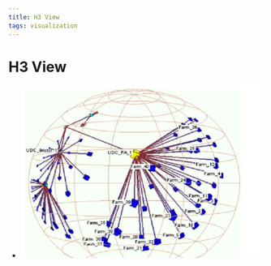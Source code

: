 ```yaml
---
title: H3 View
tags: visualization
---
```


# H3 View
- ![im](assets/Pasted%20Image%2020220506155853.png)


























































































